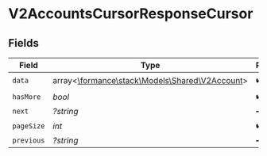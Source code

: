 # V2AccountsCursorResponseCursor


## Fields

| Field                                                                              | Type                                                                               | Required                                                                           | Description                                                                        | Example                                                                            |
| ---------------------------------------------------------------------------------- | ---------------------------------------------------------------------------------- | ---------------------------------------------------------------------------------- | ---------------------------------------------------------------------------------- | ---------------------------------------------------------------------------------- |
| `data`                                                                             | array<[\formance\stack\Models\Shared\V2Account](../../Models/Shared/V2Account.md)> | :heavy_check_mark:                                                                 | N/A                                                                                |                                                                                    |
| `hasMore`                                                                          | *bool*                                                                             | :heavy_check_mark:                                                                 | N/A                                                                                | false                                                                              |
| `next`                                                                             | *?string*                                                                          | :heavy_minus_sign:                                                                 | N/A                                                                                |                                                                                    |
| `pageSize`                                                                         | *int*                                                                              | :heavy_check_mark:                                                                 | N/A                                                                                | 15                                                                                 |
| `previous`                                                                         | *?string*                                                                          | :heavy_minus_sign:                                                                 | N/A                                                                                | YXVsdCBhbmQgYSBtYXhpbXVtIG1heF9yZXN1bHRzLol=                                       |